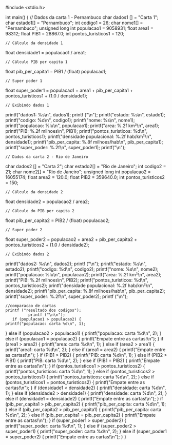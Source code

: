 #include <stdio.h>

int main() {
    // Dados da carta 1 - Pernambuco
char dados1 [] = "Carta 1";
char estado1[] = "Pernambuco";
int codigo1 = 26;
char nome1[] = "Pernambuco"; 
unsigned long int populacao1 = 9058931;
float area1 = 98312;
float PIB1 = 28867.0;
int pontos_turisticos1 = 120;

    // Cálculo da densidade 1
float densidade1 = populacao1 / area1;

    // Cálculo PIB per capita 1
float pib_per_capita1 = PIB1 / (float) populacao1;

    // Super poder 1
float super_poder1 = populacao1 + area1 + pib_per_capita1 + pontos_turisticos1 + (1.0 / densidade1);

    // Exibindo dados 1
printf("dados1: %s\n", dados1);
    printf ("\n");
printf("estado: %s\n", estado1);
printf("codigo: %d\n", codigo1);
printf("nome: %s\n", nome1);
printf("populacao: %lu\n", populacao1);
printf("area: %.2f km²\n", area1);
printf("PIB: %.2f milhoes\n", PIB1);
printf("pontos_turisticos: %d\n", pontos_turisticos1);
printf("densidade populacional: %.2f hab/km²\n", densidade1);
printf("pib_per_capita: %.8f milhoes/hab\n", pib_per_capita1);
printf("super_poder: %.2f\n", super_poder1);
                     printf("\n");

    // Dados da carta 2 - Rio de Janeiro
char dados2 [] = "Carta 2";
char estado2[] = "Rio de Janeiro";
int codigo2 = 21;
char nome2[] = "Rio de Janeiro";
unsigned long int populacao2 = 16055174;
float area2 = 120.0;
float PIB2 = 359640.0;
int pontos_turisticos2 = 150;

    // Cálculo da densidade 2
float densidade2 = populacao2 / area2;

    // Cálculo do PIB per capita 2
float pib_per_capita2 = PIB2 / (float) populacao2;

    // Super poder 2
float super_poder2 = populacao2 + area2 + pib_per_capita2 + pontos_turisticos2 + (1.0 / densidade2);

    // Exibindo dados 2
printf("dados2: %s\n", dados2);
       printf ("\n");
printf("estado: %s\n", estado2);
printf("codigo: %d\n", codigo2);
printf("nome: %s\n", nome2);
printf("populacao: %lu\n", populacao2);
printf("area: %.2f km²\n", area2);
printf("PIB: %.2f milhoes\n", PIB2);
printf("pontos_turisticos: %d\n", pontos_turisticos2);
printf("densidade populacional: %.2f hab/km²\n", densidade2);
printf("pib_per_capita: %.8f milhoes/hab\n", pib_per_capita2);
printf("super_poder: %.2f\n", super_poder2); printf ("\n");
    
    //comparacao de cartas 
    printf ("resultado dos codigos"); 
              printf ("\n\n");
       if (populacao1 > populacao2) {
    printf("populacao: carta %d\n", 1);
} else if (populacao2 > populacao1) {
    printf("populacao: carta %d\n", 2);
} else if (populacao1 = populacao2) {
    printf("Empate entre as cartas!\n");
       }
    if (area1 > area2) {
    printf("area: carta %d\n", 1);
} else if (area2 > area1) {
    printf("area1: carta %d\n", 2);
} else if (area1 = area2) {
    printf("Empate entre as cartas!\n");
    }
    if (PIB1 > PIB2) {
    printf("PIB: carta %d\n", 1);
} else if (PIB2 > PIB1) {
    printf("PIB: carta %d\n", 2);
} else if (PIB1 = PIB2) {
    printf("Empate entre as cartas!\n");
       }
    if (pontos_turisticos1 > pontos_turisticos2) {
    printf("pontos_turisticos: carta %d\n", 1);
} else if (pontos_turisticos2 > pontos_turisticos1) {
    printf("pontos_turisticos: carta %d\n", 2);
} else if (pontos_turisticos1 = pontos_turisticos2) {
    printf("Empate entre as cartas!\n");
       }
    if (densidade1 < densidade2) {
    printf("densidade: carta %d\n", 1);
} else if (densidade2 > densidade1) {
    printf("densidade: carta %d\n", 2);
} else if (densidade1 = densidade2) {
    printf("Empate entre as cartas!\n");
       }
    if (pib_per_capita1 > pib_per_capita2) {
    printf("pib_per_capita: carta %d\n", 1);
} else if (pib_per_capita2 > pib_per_capita1) {
    printf("pib_per_capita: carta %d\n", 2);
} else if (pib_per_capita1 = pib_per_capita2) {
    printf("Empate entre as cartas!\n");
       }
           if (super_poder1 > super_poder2) {
    printf("super_poder: carta %d\n", 1);
} else if (super_poder2 > super_poder1) {
    printf("super_poder: carta %d\n", 2);
} else if (super_poder1 = super_poder2) {
    printf("Empate entre as cartas!\n");
}
}
